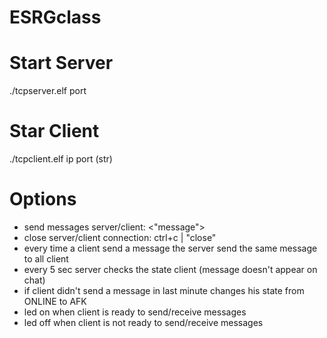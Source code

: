 # ESRGclass

# Start Server
./tcpserver.elf port

# Star Client
./tcpclient.elf ip port (str)

# Options
 - send messages server/client:	<"message">
 - close server/client connection: ctrl+c | "close"
 - every time a client send a message the server send the same message to all client
 - every 5 sec server checks the state client (message doesn't appear on chat)
 - if client didn't send a message in last minute changes his state from ONLINE to AFK
 - led on when client is ready to send/receive messages
 - led off when client is not ready to send/receive messages
